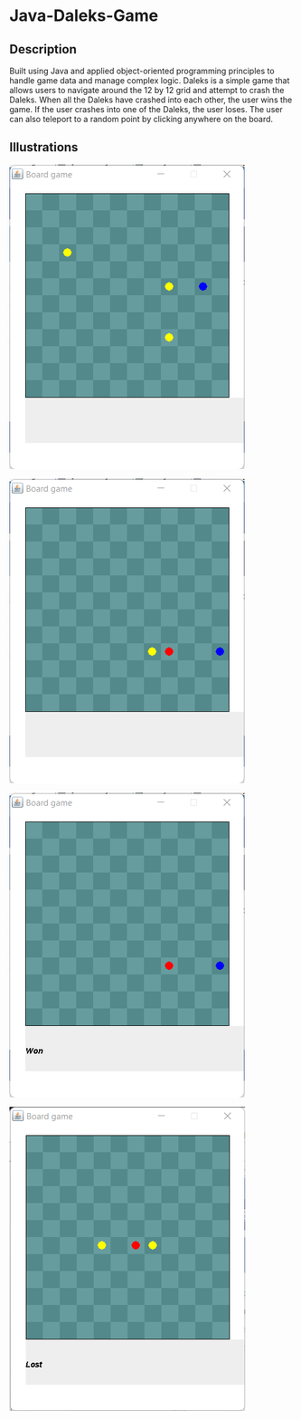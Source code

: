 # Java-Daleks-Game

## Description 

Built using Java and applied object-oriented programming principles to handle game data and manage complex logic. Daleks is a simple game that allows users to navigate around the 12 by 12 grid and attempt to crash the Daleks. When all the Daleks have crashed into each other, the user wins the game. If the user crashes into one of the Daleks, the user loses. The user can also teleport to a random point by clicking anywhere on the board.

## Illustrations

![Game Image](https://github.com/GURPREETSINGHMULTANI/Java-Daleks-Game/blob/master/Daleks%20Game%20Images/1.png?raw=true)

![Game Image](https://github.com/GURPREETSINGHMULTANI/Java-Daleks-Game/blob/master/Daleks%20Game%20Images/2.png?raw=true)

![Game Image](https://github.com/GURPREETSINGHMULTANI/Java-Daleks-Game/blob/master/Daleks%20Game%20Images/3.png?raw=true)

![Game Image](https://github.com/GURPREETSINGHMULTANI/Java-Daleks-Game/blob/master/Daleks%20Game%20Images/4.png?raw=true)




